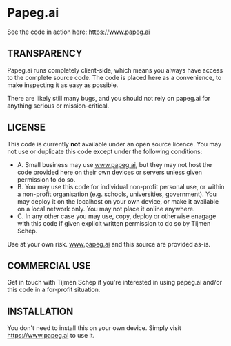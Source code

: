 # Papeg.ai

See the code in action here:
https://www.papeg.ai

## TRANSPARENCY
Papeg.ai runs completely client-side, which means you always have access to the complete source code. The code is placed here as a convenience, to make inspecting it as easy as possible. 

There are likely still many bugs, and you should not rely on papeg.ai for anything serious or mission-critical.

## LICENSE

This code is currently **not** available under an open source licence. You may not use or duplicate this code except under the following conditions:



- A. Small business may use www.papeg.ai, but they may not host the code provided here on their own devices or servers unless given permission to do so.
- B. You may use this code for individual non-profit personal use, or within a non-profit organisation (e.g. schools, universities, government). You may deploy it on the localhost on your own device, or make it available on a local network only. You may not place it online anywhere.
- C. In any other case you may use, copy, deploy or otherwise enagage with this code if given explicit written permission to do so by Tijmen Schep.

Use at your own risk. www.papeg.ai and this source are provided as-is.

## COMMERCIAL USE

Get in touch with Tijmen Schep if you're interested in using papeg.ai and/or this code in a for-profit situation.


## INSTALLATION

You don't need to install this on your own device. Simply visit https://www.papeg.ai to use it.
